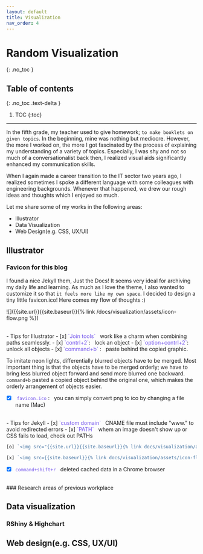 ```yaml
---
layout: default
title: Visualization
nav_order: 4
---
```


# Random Visualization
{: .no_toc }

## Table of contents
{: .no_toc .text-delta }

1. TOC
{:toc}

---

In the fifth grade, my teacher used to give homework; `to make booklets on given topics`. In the beginning, mine was nothing but mediocre. However, the more I worked on, the more I got fascinated by the process of explaining my understanding of a variety of topics. Especially, I was shy and not so much of a conversationalist back then, I realized visual aids significantly enhanced my communication skills.

When I again made a career transition to the IT sector two years ago, I realized sometimes I spoke a different language with some colleagues with engineering backgrounds. Whenever that happened, we drew our rough ideas and thoughts which I enjoyed so much. 

Let me share some of my works in the following areas: 

- Illustrator
- Data Visualization
- Web Design(e.g. CSS, UX/UI)

## Illustrator
### Favicon for this blog
I found a nice Jekyll them, Just the Docs! It seems very ideal for archiving my daily life and learning. As much as I love the theme, I also wanted to customize it so that `it feels more like my own space`. I decided to design a tiny little favicon.ico! Here comes my flow of thoughts :) 

![]({{site.url}}{{site.baseurl}}{% link /docs/visualization/assets/icon-flow.png %})

<br>
- Tips for Illustrator 
- [x] <span style="color:#7253ed">`Join tools`</span> &nbsp; work like a charm when combining paths seamlessly.
- [x] <span style="color:#7253ed"> `contrl+2`</span>: &nbsp; lock an object 
- [x] <span style="color:#7253ed"> `option+contrl+2`</span>: &nbsp; unlock all objects 
- [x] <span style="color:#7253ed"> `command+b` </span>: &nbsp; paste behind the copied graphic. 

<span stype="font-size:small">To imitate neon lights, differentially blurred objects have to be merged. Most important thing is that the objects have to be merged orderly; we have to bring less blurred object forward and send more blurred one backward. `command+b` pasted a copied object behind the original one, which makes the orderly arrangement of objects easier.</span> 

- [x] <span style="color:#7253ed"> `favicon.ico` </span>: &nbsp; you can simply convert png to ico by changing a file name (Mac)

<br>
- Tips for Jekyll 
- [x] <span style="color:#7253ed">`custom domain`</span> &nbsp; CNAME file must include "www." to avoid redirected errors 
- [x] <span style="color:#7253ed">`PATH`</span> &nbsp; whem an image doesn't show up or CSS fails to load, check out PATHs 

```javascript
[o] `<img src="{{site.url}}{{site.baseurl}}{% link docs/visualization/assets/icon-flow.png %}">`

[x] `<img src={{site.baseurl}}{% link docs/visualization/assets/icon-flow.png %}>`
```

- [x] <span style="color:#7253ed">`command+shift+r`</span> &nbsp; deleted cached data in a Chrome browser
 
<br>
### Research areas of previous workplace


## Data visualization
### RShiny & Highchart

## Web design(e.g. CSS, UX/UI)
